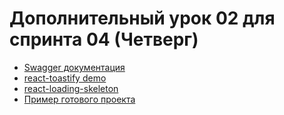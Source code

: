 # Дополнительный урок 02 для спринта 04 (Четверг)

- [Swagger документация](https://api.flashcards.andrii.es/docs)
- [react-toastify demo](https://fkhadra.github.io/react-toastify/introduction/)
- [react-loading-skeleton](https://github.com/dvtng/react-loading-skeleton#readme)
- [Пример готового проекта](https://04-sprint-02-add-lesson-for-mentor.vercel.app/)
